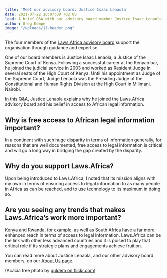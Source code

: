 ```yaml
---
title: 'Meet our advisory board: Justice Isaac Lenaola'
date: 2021-07-22 10:07:00 +02:00
lead: A brief Q&A with our advisory board member Justice Isaac Lenaola.
author: Greg Kempe
image: "/uploads/jl-header.png"
---
```


The four members of the [Laws.Africa advisory board](https://laws.africa/about#board) support the organisation through guidance and expertise.

One of our board members is Justice Isaac Lenaola, a Justice of the Supreme Court of Kenya. Following a successful career at the Kenyan bar, he joined the judicial service in 2003 and worked as Resident Judge in several seats of the High Court of Kenya. Until his appointment as Judge of the Supreme Court, Judge Lenaola was the Presiding Judge of the Constitutional and Human Rights Division at the High Court in Milimani, Nairobi.

In this Q&A, Justice Lenaola explains why he joined the Laws.Africa advisory board and his belief in access to African legal information.

## Why is free access to African legal information important?

In a continent with such huge disparity in terms of information generally, for reasons that are well documented, free access to legal information is critical and will go a long way in bridging the gap created by the disparity.

## Why do you support Laws.Africa?

Upon being introduced to Laws.Africa, I noted that its mission aligns with my own in terms of ensuring access to legal information to as many people in Africa as can be reached, and to use technology to its maximum in doing so.

## Are you seeing any trends that makes Laws.Africa’s work more important?

Kenya and Rwanda, for example, as well as South Africa have a far more enhanced reach in terms of access to legal information. Laws.Africa can be the link with other less advanced countries and it is poised to play that critical role if its strategic plans and engagements achieve fruition.

You can read more about Justice Lenaola, and our other advisory board members, on our [About Us page](https://laws.africa/about#board).

\(Acacia tree photo by [guldem on flickr.com](https://www.flickr.com/photos/guldem/21028055712))